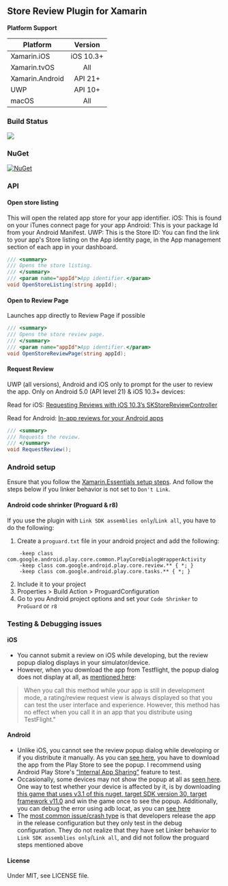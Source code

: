 ## Store Review Plugin for Xamarin

**Platform Support**

|Platform|Version|
| ------------------- | :------------------: |
|Xamarin.iOS|iOS 10.3+|
|Xamarin.tvOS|All|
|Xamarin.Android|API 21+|
|UWP|API 10+|
|macOS|All|


### Build Status
![](https://jamesmontemagno.visualstudio.com/_apis/public/build/definitions/6b79a378-ddd6-4e31-98ac-a12fcd68644c/12/badge)

### NuGet
[![NuGet](https://img.shields.io/nuget/vpre/Xamarin.Essentials.svg?label=NuGet)](https://www.nuget.org/packages/Plugin.StoreReview/)

### API

#### Open store listing
This will open the related app store for your app identifier.
iOS: This is found on your iTunes connect page for your app
Android: This is your package Id from your Android Manifest.
UWP:  This is the Store ID: You can find the link to your app's Store listing on the App identity page, in the App management section of each app in your dashboard.

```csharp
/// <summary>
/// Opens the store listing.
/// </summary>
/// <param name="appId">App identifier.</param>
void OpenStoreListing(string appId);
```

#### Open to Review Page
Launches app directly to Review Page if possible

```csharp
/// <summary>
/// Opens the store review page.
/// </summary>
/// <param name="appId">App identifier.</param>
void OpenStoreReviewPage(string appId);
```

#### Request Review
UWP (all versions), Android and iOS only to prompt for the user to review the app. Only on Android 5.0 (API level 21) & iOS 10.3+ devices:

Read for iOS: [Requesting Reviews with iOS 10.3’s SKStoreReviewController](https://devblogs.microsoft.com/xamarin/requesting-reviews-ios-10-3s-skstorereviewcontroller/?WT.mc_id=friends-0000-jamont)

Read for Android: [In-app reviews for your Android apps](https://devblogs.microsoft.com/xamarin/android-in-app-reviews/?WT.mc_id=friends-0000-jamont)


```csharp
/// <summary>
/// Requests the review.
/// </summary>
void RequestReview();
```

### Android setup

Ensure that you follow the [Xamarin.Essentials setup steps](https://docs.microsoft.com/xamarin/essentials/get-started?WT.mc_id=friends-0000-jamont). And follow the steps below if you linker behavior is not set to `Don't Link`.

#### Android code shrinker (Proguard & r8)

If you use the plugin with `Link SDK assemblies only`/`Link all`, you have to do the following:

1. Create a `proguard.txt` file in your android project and add the following:

```
    -keep class com.google.android.play.core.common.PlayCoreDialogWrapperActivity
    -keep class com.google.android.play.core.review.** { *; }
    -keep class com.google.android.play.core.tasks.** { *; }
```

2. Include it to your project
3. Properties > Build Action > ProguardConfiguration
4. Go to you Android project options and set your `Code Shrinker` to `ProGuard` or `r8`

### Testing & Debugging issues

#### iOS

* You cannot submit a review on iOS while developing, but the review popup dialog displays in your simulator/device.
* However, when you download the app from Testflight, the popup dialog does not display at all, as [mentioned here](https://developer.apple.com/documentation/storekit/skstorereviewcontroller/2851536-requestreview):
> When you call this method while your app is still in development mode, a rating/review request view is always displayed so that you can test the user interface and experience. However, this method has no effect when you call it in an app that you distribute using TestFlight."

#### Android

* Unlike iOS, you cannot see the review popup dialog while developing or if you distribute it manually. As you can [see here](https://developer.android.com/guide/playcore/in-app-review/test), you have to download the app from the Play Store to see the popup. I recommend using Android Play Store's [“Internal App Sharing”](https://play.google.com/console/about/internalappsharing/) feature to test.
* Occasionally, some devices may not show the popup at all as [seen here](https://github.com/jamesmontemagno/StoreReviewPlugin/pull/27#issuecomment-877410136). One way to test whether your device is affected by it, is by downloading [this game that uses v3.1 of this nuget, target SDK version 30, target framework v11.0](https://play.google.com/store/apps/details?id=com.tfp.numberbomb) and win the game once to see the popup. Additionally, you can debug the error using adb locat, as you can [see here](https://github.com/jamesmontemagno/StoreReviewPlugin/issues/26#issue-940942211)
* The [most common issue/crash type](https://github.com/jamesmontemagno/StoreReviewPlugin/issues/20) is that developers release the app in the release configuration but they only test in the debug configuration. They do not realize that they have set Linker behavior to `Link SDK assemblies only`/`Link all`, and did not follow the proguard steps mentioned above

#### License
Under MIT, see LICENSE file.

